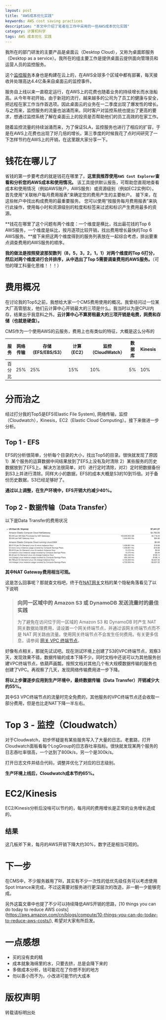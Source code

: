 ```yaml
---
layout: post
title: "AWS成本优化实践"
keywords: AWS cost saving practices
description: "本文中介绍了笔者在工作中采用的一些AWS成本优化实践"
category: 计算机科学 
tags: AWS 成本优化 实践
---
```


我所在的部门研发的主要产品是桌面云（Desktop Cloud），又称为桌面即服务（Desktop as a service）。我所在的组主要工作是提供桌面云提供面向管理员和运营人员的监控服务。

这个[监控服务](https://docs.vmware.com/cn/VMware-Horizon-Cloud-Service/services/hzncloudmsazure.admin15/GUID-9815E322-A13F-4E0A-B4F7-98B34A054D8F.html)本身也是构建在云上的，在AWS全球多个区域中都有部署，每天接收并处理高达4.4亿条来自桌面云的监控事件。

服务自上线以来一直稳定运行，在AWS上的花费也随着业务的持续增长而水涨船高。从今年年初开始，由于新冠的流行，越来越多的公司为了员工的健康与安全，把远程在家工作当作首选项。因此桌面云的业务在一二季度出现了爆发性的增长。与之而来，监控服务的流量也汹涌而来。同时客户对监控系统也提出了更高的要求，想通过监控系统了解在桌面云上的投资是否帮助他们的员工高效的在家工作。

随着监控流量的持续汹涌而来，为了保证SLA，监控服务也进行了相应的扩容，于是在AWS上花费也出现了好几倍的增长。第三季度的时候我花了点时间研究了一下怎样节约在AWS上的开销，在这里跟大家分享一下。

# 钱花在哪儿了

省钱的第一步要考虑的就是钱花在哪里了。**这里我推荐使用`AWS Cost Explorer`查看和分析您的AWS成本和使用情况。** 该工具提供默认报告，可帮助您直观地查看成本和使用情况（例如AWS账户，AWS服务）或资源级别（例如EC2实例ID）。 首先使用“关联帐户每月费用报表”来确定您的费用产生的主要帐户。 接下来，在这些帐户中找出构成费用的最重要服务。 您可以使用“按服务每月费用报表”来执行此操作，使用每小时和资源级别的粒度和标签来过滤和标识产生费用最多的资源。

**钱花在哪里了这个问题有两个维度：一个维度是横比，找出最花钱的Top 6 AWS服务，一个维度是纵比，按月逐项比较开销，找出费用增长最快的Top 6 AWS服务。**接下来把这两个维度得到的服务列表放在一起综合考虑，排出要重点调查费用的AWS服务的顺序。

**我的做法是按照斐波那契数列（8，5，3，2，1，1）对两个维度的Top 6打分，然后对两个维度进行合并排序，从中选出了Top 5需要调查费用的AWS服务。**（可怕的理工科量化思维！！！）

# 费用概况

在讨论我的Top5之前，我想给大家一个CMS费用使用的概况。我曾经问过一位某大厂高管朋友，他们云计算中心开销最大的三项是什么。我当时以为是CPU/内存，结果出乎我意料之外。**云计算中心不算房租最大的三项开销是电费，网费和存储（也就是硬盘）。**

CMS作为一个使用AWS的云服务，费用上也有类似的特征，大概是这么分布的

| 服务   | 网络传输 | 存储（EFS/EBS/S3） | 计算（EC2） | 监控（CloudWatch） | 数据库 | Kinesis | 其他服务 |
| ------ | -------- | ------------------ | ----------- | ------------------ | ------ | ------- | -------- |
| 百分比 | 25%      | 25%                | 15%         | 10%                | 5%     | 10%     | 10%      |

# 分而治之

经过打分我的Top5是EFS(Elastic File System), 网络传输，监控（Cloudwatch），Kinesis，EC2（Elastic Cloud Computing）。接下来做进一步分析。

## Top 1 - EFS

EFS的分析很简单，分析每个目录的大小，找出Top5的目录。很快就发现了原因 1）某个服务的运算数据中间结果放到了EFS上没有及时清除 2）某些服务的历史数据放到了EFS上。解决方法很简单，对1）进行定时清除，对2）定时把数据备份到S3上并进行清除。同样大小的数据，EFS的成本大概是S3的10到15倍。对于备份历史数据，S3已经足够好了。

**通过以上调整，在生产环境中，EFS开销大约减少40%。**

## Top 2 - 数据传输（Data Transfer）

以下是Data Transfer的费用状况

![Data Transfer](/assets/img/20201202_nat.png)

**其中NAT Gateway费用相当可观。**

这是怎么回事呢？那就查文档吧，终于在[NAT网关](https://docs.aws.amazon.com/zh_cn/vpc/latest/userguide/vpc-nat-gateway.html)文档的某个隐秘角落看见了以下说明

>### 向同一区域中的 Amazon S3 或 DynamoDB 发送流量时的最佳实践
>
>为了避免在访问位于同一区域的 Amazon S3 和 DynamoDB 时产生 NAT 网关数据处理费用，请设置一个网关终端节点，并通过该网关终端节点而不是 NAT 网关路由流量。使用网关终端节点不会发生任何费用。有关更多信息，请参阅 [网关 VPC 终端节点](https://docs.aws.amazon.com/zh_cn/vpc/latest/userguide/vpce-gateway.html)。

好像有点相关，那就先试试吧。现在测试环境上创建了S3的VPC终端节点，观察3天，发现效果不错，数据传输的成本下降不少。同时文档中还说可以为其他服务创建VPC终端节点，依葫芦画瓢，按照文档对其他几个有大规模数据传输的服务也创建了VPC。再观察了几天，发现网络传输费用进一步下降。

**将以上步骤逐步应用到生产环境中，最终数据传输（Data Transfer）开销减少大约55%。**

其中S3 VPC终端节点的流量时完全免费的，其他服务的VPC终端节点还会收取一部分费用，但是也比走NAT下降一半左右。

# Top 3 - 监控（Cloudwatch）

对于Cloudwatch，初步怀疑是有某些服务写入了大量的日志。老套路，打开Cloudwatch面板看每个LogGroup的日志吞吐率指标。很快就发现某两个服务的日志吞吐率很高，一个达到了800k/s，另一个是300k/s。

打开日志文件并结合代码，调整并优化了对应的日志级别。

**生产环境上线后，Cloudwatch成本节约65%。**

# EC2/Kinesis

EC2/Kinesis分析后没啥可以节约的，每月间的费用增长是正常的业务增长造成的。

## 结果

这几板斧下来，每月的AWS开销下降大约30%，数字还是相当可观的。

# 下一步

在CMS中，不少服务器用了RI，其实有不少一次性的低优先级任务可以考虑使用Spot Intance来完成，不过这需要对服务进行更深层次的改造，非一朝一夕能够完成。

另外这篇文章中也提了不少可以持续降低AWS开销的思路，[10 things you can do today to reduce AWS costs] (https://aws.amazon.com/cn/blogs/compute/10-things-you-can-do-today-to-reduce-aws-costs/), 希望对大家有所启发。

# 一点感想

- 买的没有卖的精
- 成本就象海绵里的水，只要去挤，总是会降下来的
- 多做成本分析，钱可能花在了你想不到的地方
- 勿以善小而不为，小改进可能节约大成本

# 版权声明

转载请标明出处





